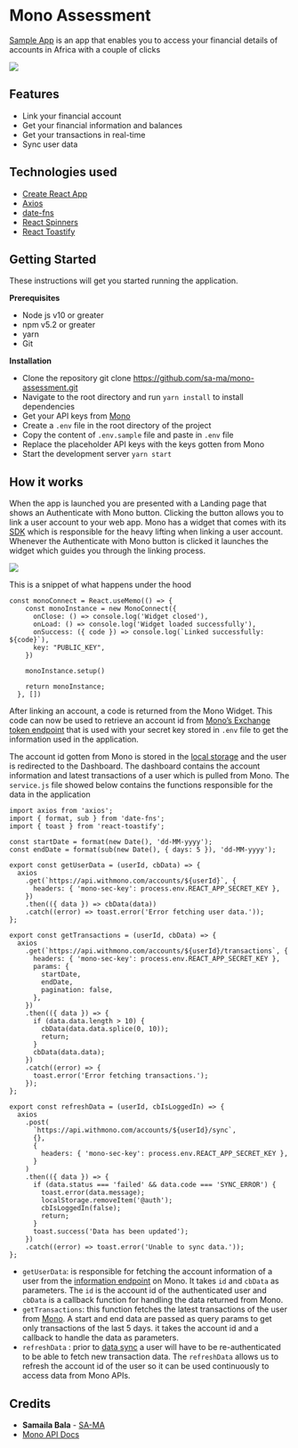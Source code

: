 # Mono Assessment

[Sample App](https://mono-assessment.vercel.app/) is an app that enables you to access your financial details of accounts in Africa with a couple of clicks

![](https://paper-attachments.dropbox.com/s_67D2BE97616EF0FA524F4EB785CA9931B6D14C2C62B847C844884501BC23709E_1611626949785_image.png)

## Features

- Link your financial account
- Get your financial information and balances
- Get your transactions in real-time
- Sync user data

## Technologies used

- [Create React App](https://create-react-app.dev/docs/getting-started/)
- [Axios](https://www.npmjs.com/package/axios)
- [date-fns](https://date-fns.org/)
- [React Spinners](https://www.npmjs.com/package/react-spinners)
- [React Toastify](https://www.npmjs.com/package/react-toastify)

## Getting Started

These instructions will get you started running the application.

**Prerequisites**

- Node js v10 or greater
- npm v5.2 or greater
- yarn
- Git

**Installation**

- Clone the repository
  git clone https://github.com/sa-ma/mono-assessment.git
- Navigate to the root directory and run `yarn install` to install dependencies
- Get your API keys from [Mono](https://docs.mono.co/docs/sign-up)
- Create a `.env` file in the root directory of the project
- Copy the content of `.env.sample` file and paste in `.env` file
- Replace the placeholder API keys with the keys gotten from Mono
- Start the development server `yarn start`

## How it works

When the app is launched you are presented with a Landing page that shows an Authenticate with Mono button. Clicking the button allows you to link a user account to your web app. Mono has a widget that comes with its [SDK](https://github.com/withmono/connect.js) which is responsible for the heavy lifting when linking a user account. Whenever the Authenticate with Mono button is clicked it launches the widget which guides you through the linking process.

![](https://paper-attachments.dropbox.com/s_67D2BE97616EF0FA524F4EB785CA9931B6D14C2C62B847C844884501BC23709E_1611648819028_image.png)

This is a snippet of what happens under the hood

    const monoConnect = React.useMemo(() => {
        const monoInstance = new MonoConnect({
          onClose: () => console.log('Widget closed'),
          onLoad: () => console.log('Widget loaded successfully'),
          onSuccess: ({ code }) => console.log(`Linked successfully: ${code}`),
          key: "PUBLIC_KEY",
        })

        monoInstance.setup()

        return monoInstance;
      }, [])

After linking an account, a code is returned from the Mono Widget. This code can now be used to retrieve an account id from [Mono’s Exchange token endpoint](https://docs.mono.co/reference#authentication-endpoint) that is used with your secret key stored in `.env` file to get the information used in the application.

The account id gotten from Mono is stored in the [local storage](https://developer.mozilla.org/en-US/docs/Web/API/Window/localStorage) and the user is redirected to the Dashboard. The dashboard contains the account information and latest transactions of a user which is pulled from Mono. The `service.js` file showed below contains the functions responsible for the data in the application

    import axios from 'axios';
    import { format, sub } from 'date-fns';
    import { toast } from 'react-toastify';

    const startDate = format(new Date(), 'dd-MM-yyyy');
    const endDate = format(sub(new Date(), { days: 5 }), 'dd-MM-yyyy');

    export const getUserData = (userId, cbData) => {
      axios
        .get(`https://api.withmono.com/accounts/${userId}`, {
          headers: { 'mono-sec-key': process.env.REACT_APP_SECRET_KEY },
        })
        .then(({ data }) => cbData(data))
        .catch((error) => toast.error('Error fetching user data.'));
    };

    export const getTransactions = (userId, cbData) => {
      axios
        .get(`https://api.withmono.com/accounts/${userId}/transactions`, {
          headers: { 'mono-sec-key': process.env.REACT_APP_SECRET_KEY },
          params: {
            startDate,
            endDate,
            pagination: false,
          },
        })
        .then(({ data }) => {
          if (data.data.length > 10) {
            cbData(data.data.splice(0, 10));
            return;
          }
          cbData(data.data);
        })
        .catch((error) => {
          toast.error('Error fetching transactions.');
        });
    };

    export const refreshData = (userId, cbIsLoggedIn) => {
      axios
        .post(
          `https://api.withmono.com/accounts/${userId}/sync`,
          {},
          {
            headers: { 'mono-sec-key': process.env.REACT_APP_SECRET_KEY },
          }
        )
        .then(({ data }) => {
          if (data.status === 'failed' && data.code === 'SYNC_ERROR') {
            toast.error(data.message);
            localStorage.removeItem('@auth');
            cbIsLoggedIn(false);
            return;
          }
          toast.success('Data has been updated');
        })
        .catch((error) => toast.error('Unable to sync data.'));
    };

- `getUserData`: is responsible for fetching the account information of a user from the [information endpoint](https://api.withmono.com/accounts/id) on Mono. It takes `id` and `cbData` as parameters. The `id` is the account id of the authenticated user and `cbData` is a callback function for handling the data returned from Mono.
- `getTransactions`: this function fetches the latest transactions of the user from [Mono](https://docs.mono.co/reference#transactions). A start and end data are passed as query params to get only transactions of the last 5 days. it takes the account id and a callback to handle the data as parameters.
- `refreshData` : prior to [data sync](https://mono.co/blog/introducing-mono-data-sync) a user will have to be re-authenticated to be able to fetch new transaction data. The `refreshData` allows us to refresh the account id of the user so it can be used continuously to access data from Mono APIs.

## Credits

- **Samaila Bala** - [SA-MA](https://github.com/sa-ma)
- [Mono API Docs](https://docs.mono.co/)

